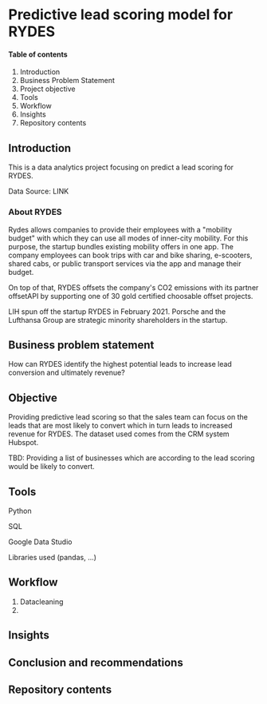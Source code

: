 # Predictive lead scoring model for RYDES

#### Table of contents
1. Introduction
2. Business Problem Statement
3. Project objective
4. Tools
5. Workflow
6. Insights
7. Repository contents

## Introduction
This is a data analytics project focusing on predict a lead scoring for RYDES.

Data Source: LINK


### About RYDES
Rydes allows companies to provide their employees with a "mobility budget" with which they can use all modes of inner-city mobility. For this purpose, the startup bundles existing mobility offers in one app. The company employees can book trips with car and bike sharing, e-scooters, shared cabs, or public transport services via the app and manage their budget.

On top of that, RYDES offsets the company's CO2 emissions with its partner offsetAPI by supporting one of 30 gold certified choosable offset projects.

LIH spun off the startup RYDES in February 2021. Porsche and the Lufthansa Group are strategic minority shareholders in the startup.


## Business problem statement
How can RYDES identify the highest potential leads to increase lead conversion and ultimately revenue?

## Objective
Providing predictive lead scoring so that the sales team can focus on the leads that are most likely to convert which in turn leads to increased revenue for RYDES. The dataset used comes from the CRM system Hubspot.

TBD:
Providing a list of businesses which are according to the lead scoring would be likely to convert.


## Tools
Python

SQL

Google Data Studio

Libraries used (pandas, ...)

## Workflow

1. Datacleaning
2. 


## Insights


## Conclusion and recommendations


## Repository contents


